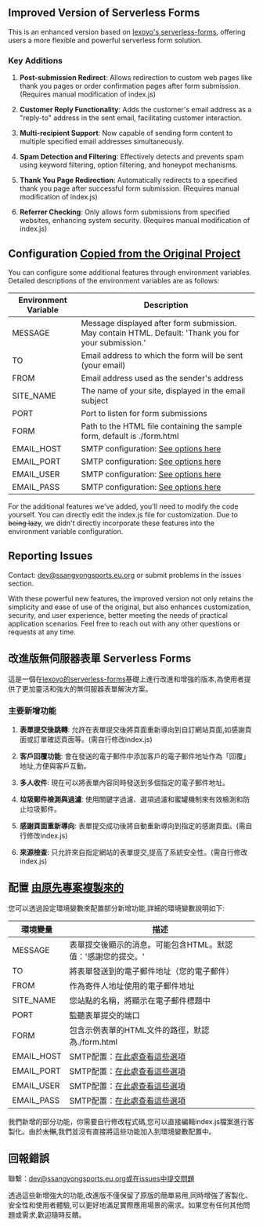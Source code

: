 ## Improved Version of Serverless Forms

This is an enhanced version based on [lexoyo's serverless-forms](https://github.com/lexoyo/serverless-forms/), offering users a more flexible and powerful serverless form solution.

### Key Additions

1. **Post-submission Redirect**: Allows redirection to custom web pages like thank you pages or order confirmation pages after form submission. (Requires manual modification of index.js)

2. **Customer Reply Functionality**: Adds the customer's email address as a "reply-to" address in the sent email, facilitating customer interaction.

3. **Multi-recipient Support**: Now capable of sending form content to multiple specified email addresses simultaneously.

4. **Spam Detection and Filtering**: Effectively detects and prevents spam using keyword filtering, option filtering, and honeypot mechanisms.

5. **Thank You Page Redirection**: Automatically redirects to a specified thank you page after successful form submission. (Requires manual modification of index.js)

6. **Referrer Checking**: Only allows form submissions from specified websites, enhancing system security. (Requires manual modification of index.js)

## Configuration [Copied from the Original Project](https://github.com/lexoyo/serverless-forms/)

You can configure some additional features through environment variables. Detailed descriptions of the environment variables are as follows:

| Environment Variable | Description |
|---|---|
| MESSAGE | Message displayed after form submission. May contain HTML. Default: 'Thank you for your submission.' |
| TO | Email address to which the form will be sent (your email) |
| FROM | Email address used as the sender's address |
| SITE_NAME | The name of your site, displayed in the email subject |
| PORT | Port to listen for form submissions |
| FORM | Path to the HTML file containing the sample form, default is ./form.html |
| EMAIL_HOST | SMTP configuration: [See options here](https://nodemailer.com/smtp/) |
| EMAIL_PORT | SMTP configuration: [See options here](https://nodemailer.com/smtp/) |
| EMAIL_USER | SMTP configuration: [See options here](https://nodemailer.com/smtp/) |
| EMAIL_PASS | SMTP configuration: [See options here](https://nodemailer.com/smtp/) |

For the additional features we've added, you'll need to modify the code yourself. You can directly edit the index.js file for customization. Due to ~~being lazy~~, we didn't directly incorporate these features into the environment variable configuration.

## Reporting Issues

Contact: dev@ssangyongsports.eu.org or submit problems in the issues section.

With these powerful new features, the improved version not only retains the simplicity and ease of use of the original, but also enhances customization, security, and user experience, better meeting the needs of practical application scenarios. Feel free to reach out with any other questions or requests at any time.



## 改進版無伺服器表單 Serverless Forms

這是一個在[lexoyo的serverless-forms](https://github.com/lexoyo/serverless-forms/)基礎上進行改進和增強的版本,為使用者提供了更加靈活和強大的無伺服器表單解決方案。

### 主要新增功能

1. **表單提交後跳轉**: 允許在表單提交後將頁面重新導向到自訂網站頁面,如感謝頁面或訂單確認頁面等。(需自行修改index.js)

2. **客戶回覆功能**: 會在發送的電子郵件中添加客戶的電子郵件地址作為「回覆」地址,方便與客戶互動。

3. **多人收件**: 現在可以將表單內容同時發送到多個指定的電子郵件地址。

4. **垃圾郵件檢測與過濾**: 使用關鍵字過濾、選項過濾和蜜罐機制來有效檢測和防止垃圾郵件。

5. **感謝頁面重新導向**: 表單提交成功後將自動重新導向到指定的感謝頁面。(需自行修改index.js)

6. **來源檢查**: 只允許來自指定網站的表單提交,提高了系統安全性。(需自行修改index.js)

## 配置 [由原先專案複製來的](https://github.com/lexoyo/serverless-forms/)

您可以透過設定環境變數來配置部分新增功能,詳細的環境變數說明如下:

| 環境變量 | 描述 |
|---|---|
| MESSAGE | 表單提交後顯示的消息。可能包含HTML。默認值：'感謝您的提交。' |
| TO | 將表單發送到的電子郵件地址（您的電子郵件） |
| FROM | 作為寄件人地址使用的電子郵件地址 |
| SITE_NAME | 您站點的名稱，將顯示在電子郵件標題中 |
| PORT | 監聽表單提交的端口 |
| FORM | 包含示例表單的HTML文件的路徑，默認為./form.html |
| EMAIL_HOST | SMTP配置：[在此處查看這些選項](https://nodemailer.com/smtp/) |
| EMAIL_PORT | SMTP配置：[在此處查看這些選項](https://nodemailer.com/smtp/) |
| EMAIL_USER | SMTP配置：[在此處查看這些選項](https://nodemailer.com/smtp/) |
| EMAIL_PASS | SMTP配置：[在此處查看這些選項](https://nodemailer.com/smtp/) |

我們新增的部分功能，你需要自行修改程式碼,您可以直接編輯index.js檔案進行客製化。由於~~太懶~~,我們並沒有直接將這些功能加入到環境變數配置中。
## 回報錯誤
聯繫：dev@ssangyongsports.eu.org或在issues中提交問題

透過這些新增強大的功能,改進版不僅保留了原版的簡單易用,同時增強了客製化、安全性和使用者體驗,可以更好地滿足實際應用場景的需求。如果您有任何其他問題或需求,歡迎隨時反饋。